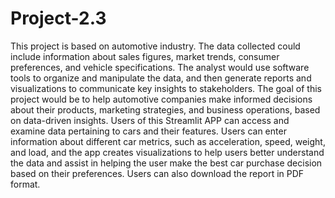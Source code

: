 # Project-2.3
This project is based on automotive industry. The data collected could include information about sales figures, market trends, consumer preferences, and vehicle specifications. The analyst would use software tools to organize and manipulate the data, and then generate reports and visualizations to communicate key insights to stakeholders. The goal of this project would be to help automotive companies make informed decisions about their products, marketing strategies, and business operations, based on data-driven insights.
Users of this Streamlit APP can access and examine data pertaining to cars and their features. Users can enter information about different car metrics, such as acceleration, speed, weight, and load, and the app creates visualizations to help users better understand the data and assist in helping the user make the best car purchase decision based on their preferences. Users can also download the report in PDF format.

